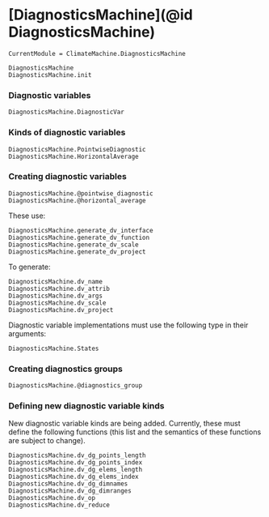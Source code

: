 # [DiagnosticsMachine](@id DiagnosticsMachine)

```@meta
CurrentModule = ClimateMachine.DiagnosticsMachine
```

```@docs
DiagnosticsMachine
DiagnosticsMachine.init
```

### Diagnostic variables

```@docs
DiagnosticsMachine.DiagnosticVar
```

### Kinds of diagnostic variables

```@docs
DiagnosticsMachine.PointwiseDiagnostic
DiagnosticsMachine.HorizontalAverage
```

### Creating diagnostic variables

```@docs
DiagnosticsMachine.@pointwise_diagnostic
DiagnosticsMachine.@horizontal_average
```

These use:

```@docs
DiagnosticsMachine.generate_dv_interface
DiagnosticsMachine.generate_dv_function
DiagnosticsMachine.generate_dv_scale
DiagnosticsMachine.generate_dv_project
```

To generate:

```@docs
DiagnosticsMachine.dv_name
DiagnosticsMachine.dv_attrib
DiagnosticsMachine.dv_args
DiagnosticsMachine.dv_scale
DiagnosticsMachine.dv_project
```

Diagnostic variable implementations must use the following type in
their arguments:

```@docs
DiagnosticsMachine.States
```

### Creating diagnostics groups

```@docs
DiagnosticsMachine.@diagnostics_group
```

### Defining new diagnostic variable kinds

New diagnostic variable kinds are being added. Currently, these
must define the following functions (this list and the semantics
of these functions are subject to change).

```@docs
DiagnosticsMachine.dv_dg_points_length
DiagnosticsMachine.dv_dg_points_index
DiagnosticsMachine.dv_dg_elems_length
DiagnosticsMachine.dv_dg_elems_index
DiagnosticsMachine.dv_dg_dimnames
DiagnosticsMachine.dv_dg_dimranges
DiagnosticsMachine.dv_op
DiagnosticsMachine.dv_reduce
```
